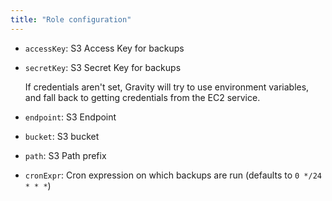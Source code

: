```yaml
---
title: "Role configuration"
---
```


- `accessKey`: S3 Access Key for backups
- `secretKey`: S3 Secret Key for backups

    If credentials aren't set, Gravity will try to use environment variables, and fall back to getting credentials from the EC2 service.

- `endpoint`: S3 Endpoint
- `bucket`: S3 bucket
- `path`: S3 Path prefix
- `cronExpr`: Cron expression on which backups are run (defaults to `0 */24 * * *`)
